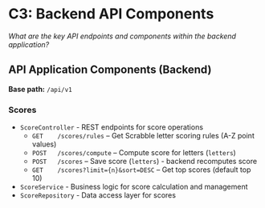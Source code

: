 # C3: Backend API Components

*What are the key API endpoints and components within the backend application?*

## API Application Components (Backend)

**Base path:** `/api/v1`

### Scores
- `ScoreController` - REST endpoints for score operations
  * `GET    /scores/rules` – Get Scrabble letter scoring rules (A-Z point values)
  * `POST   /scores/compute` – Compute score for letters (`letters`)
  * `POST   /scores` – Save score (`letters`) - backend recomputes score
  * `GET    /scores?limit={n}&sort=DESC` – Get top scores (default top 10)
- `ScoreService` - Business logic for score calculation and management
- `ScoreRepository` - Data access layer for scores
